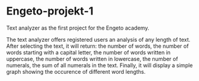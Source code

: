 # Engeto-projekt-1
Text analyzer as the first project for the Engeto academy.

The text analyzer offers registered users an analysis of any length of text. 
After selecting the text, it will return: 
the number of words,
the number of words starting with a capital letter,
the number of words written in uppercase,
the number of words written in lowercase,
the number of numerals,
the sum of all numerals in the text. 
Finally, it will display a simple graph showing the occurence of different word lengths.
